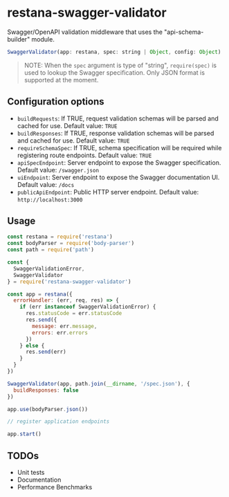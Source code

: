 # restana-swagger-validator
Swagger/OpenAPI validation middleware that uses the "api-schema-builder" module.

```js
SwaggerValidator(app: restana, spec: string | Object, config: Object)
```
> NOTE: When the `spec` argument is type of "string", `require(spec)` is used to lookup the Swagger specification. Only JSON format is supported at the moment.

## Configuration options
- `buildRequests`: If TRUE, request validation schemas will be parsed and cached for use. Default value: `TRUE`
- `buildResponses`: If TRUE, response validation schemas will be parsed and cached for use. Default value: `TRUE`
- `requireSchemaSpec`: If TRUE, schema specification will be required while registering route endpoints. Default value: `TRUE`
- `apiSpecEndpoint`: Server endpoint to expose the Swagger specification. Default value: `/swagger.json`
- `uiEndpoint`: Server endpoint to expose the Swagger documentation UI. Default value: `/docs`
- `publicApiEndpoint`: Public HTTP server endpoint. Default value: `http://localhost:3000`

## Usage
```js
const restana = require('restana')
const bodyParser = require('body-parser')
const path = require('path')

const {
  SwaggerValidationError,
  SwaggerValidator
} = require('restana-swagger-validator')

const app = restana({
  errorHandler: (err, req, res) => {
    if (err instanceof SwaggerValidationError) {
      res.statusCode = err.statusCode
      res.send({
        message: err.message,
        errors: err.errors
      })
    } else {
      res.send(err)
    }
  }
})

SwaggerValidator(app, path.join(__dirname, '/spec.json'), {
  buildResponses: false
})

app.use(bodyParser.json())

// register application endpoints

app.start()

```

## TODOs
- Unit tests
- Documentation
- Performance Benchmarks 


